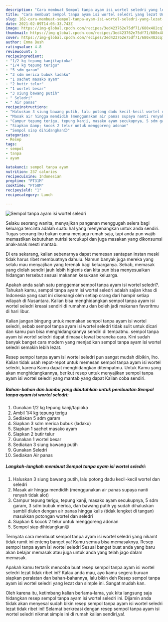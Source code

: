 ```yaml
---
description: "Cara membuat Sempol tanpa ayam isi wortel seledri yang lezat Untuk Jualan"
title: "Cara membuat Sempol tanpa ayam isi wortel seledri yang lezat Untuk Jualan"
slug: 162-cara-membuat-sempol-tanpa-ayam-isi-wortel-seledri-yang-lezat-untuk-jualan
date: 2021-02-09T14:05:33.743Z
image: https://img-global.cpcdn.com/recipes/3ed423762e75df71/680x482cq70/sempol-tanpa-ayam-isi-wortel-seledri-foto-resep-utama.jpg
thumbnail: https://img-global.cpcdn.com/recipes/3ed423762e75df71/680x482cq70/sempol-tanpa-ayam-isi-wortel-seledri-foto-resep-utama.jpg
cover: https://img-global.cpcdn.com/recipes/3ed423762e75df71/680x482cq70/sempol-tanpa-ayam-isi-wortel-seledri-foto-resep-utama.jpg
author: Emma Bush
ratingvalue: 4.8
reviewcount: 5
recipeingredient:
- "1/2 kg tepung kanjitapioka"
- "1/4 kg tepung terigu"
- "5 sdm garam"
- "3 sdm merica bubuk ladaku"
- "1 sachet masako ayam"
- "2 butir telur"
- "1 wortel besar"
- "3 siung bawang putih"
- " Seledri"
- " Air panas"
recipeinstructions:
- "Haluskan 3 siung bawang putih, lalu potong dadu kecil-kecil wortel dan seledri"
- "Masak air hingga mendidih (menggunakan air panas supaya nanti renyah tidak alot)"
- "Campur tepung terigu, tepung kanji, masako ayam secukupnya, 5 sdm garam, 3 sdm bubuk merica, dan bawang putih yg sudah dihaluskan sambil diulen dengan air panas hingga kalis (tidak lengket di tangan) masukkan potongan wortel dan seledri"
- "Siapkan &amp; kocok 2 telur untuk menggoreng adonan"
- "Sempol siap dihidangkan😊"
categories:
- Resep
tags:
- sempol
- tanpa
- ayam

katakunci: sempol tanpa ayam 
nutrition: 237 calories
recipecuisine: Indonesian
preptime: "PT31M"
cooktime: "PT58M"
recipeyield: "1"
recipecategory: Lunch

---
```



![Sempol tanpa ayam isi wortel seledri](https://img-global.cpcdn.com/recipes/3ed423762e75df71/680x482cq70/sempol-tanpa-ayam-isi-wortel-seledri-foto-resep-utama.jpg)

Selaku seorang wanita, menyajikan panganan menggugah selera bagi keluarga tercinta adalah suatu hal yang menyenangkan untuk anda sendiri. Tugas seorang ibu bukan cuma menjaga rumah saja, tapi anda pun wajib memastikan kebutuhan nutrisi tercukupi dan juga masakan yang dikonsumsi anak-anak mesti mantab.

Di era  sekarang, kalian sebenarnya dapat memesan santapan instan meski tidak harus ribet membuatnya dahulu. Namun banyak juga mereka yang selalu mau menyajikan yang terenak bagi keluarganya. Sebab, memasak yang diolah sendiri jauh lebih higienis dan kita pun bisa menyesuaikan hidangan tersebut sesuai makanan kesukaan keluarga. 



Apakah anda salah satu penggemar sempol tanpa ayam isi wortel seledri?. Tahukah kamu, sempol tanpa ayam isi wortel seledri adalah sajian khas di Indonesia yang saat ini disenangi oleh setiap orang dari hampir setiap wilayah di Nusantara. Kalian bisa menghidangkan sempol tanpa ayam isi wortel seledri kreasi sendiri di rumahmu dan boleh jadi makanan favoritmu di hari libur.

Kalian jangan bingung untuk memakan sempol tanpa ayam isi wortel seledri, sebab sempol tanpa ayam isi wortel seledri tidak sulit untuk dicari dan kamu pun bisa menghidangkannya sendiri di tempatmu. sempol tanpa ayam isi wortel seledri dapat dimasak lewat beraneka cara. Kini sudah banyak banget cara modern yang menjadikan sempol tanpa ayam isi wortel seledri semakin lebih lezat.

Resep sempol tanpa ayam isi wortel seledri pun sangat mudah dibikin, lho. Kalian tidak usah repot-repot untuk memesan sempol tanpa ayam isi wortel seledri, karena Kamu dapat menghidangkan ditempatmu. Untuk Kamu yang akan menghidangkannya, berikut resep untuk menyajikan sempol tanpa ayam isi wortel seledri yang mantab yang dapat Kalian coba sendiri.

<!--inarticleads1-->

##### Bahan-bahan dan bumbu yang dibutuhkan untuk pembuatan Sempol tanpa ayam isi wortel seledri:

1. Gunakan 1/2 kg tepung kanji/tapioka
1. Ambil 1/4 kg tepung terigu
1. Sediakan 5 sdm garam
1. Siapkan 3 sdm merica bubuk (ladaku)
1. Siapkan 1 sachet masako ayam
1. Siapkan 2 butir telur
1. Gunakan 1 wortel besar
1. Sediakan 3 siung bawang putih
1. Gunakan  Seledri
1. Sediakan  Air panas




<!--inarticleads2-->

##### Langkah-langkah membuat Sempol tanpa ayam isi wortel seledri:

1. Haluskan 3 siung bawang putih, lalu potong dadu kecil-kecil wortel dan seledri
1. Masak air hingga mendidih (menggunakan air panas supaya nanti renyah tidak alot)
1. Campur tepung terigu, tepung kanji, masako ayam secukupnya, 5 sdm garam, 3 sdm bubuk merica, dan bawang putih yg sudah dihaluskan sambil diulen dengan air panas hingga kalis (tidak lengket di tangan) masukkan potongan wortel dan seledri
1. Siapkan &amp; kocok 2 telur untuk menggoreng adonan
1. Sempol siap dihidangkan😊




Ternyata cara membuat sempol tanpa ayam isi wortel seledri yang nikamt tidak rumit ini enteng banget ya! Kamu semua bisa memasaknya. Resep sempol tanpa ayam isi wortel seledri Sesuai banget buat anda yang baru akan belajar memasak atau juga untuk anda yang telah jago dalam memasak.

Apakah kamu tertarik mencoba buat resep sempol tanpa ayam isi wortel seledri lezat tidak ribet ini? Kalau anda mau, ayo kamu segera buruan siapkan peralatan dan bahan-bahannya, lalu bikin deh Resep sempol tanpa ayam isi wortel seledri yang lezat dan simple ini. Sangat mudah kan. 

Oleh karena itu, ketimbang kalian berlama-lama, yuk kita langsung saja hidangkan resep sempol tanpa ayam isi wortel seledri ini. Dijamin anda tiidak akan menyesal sudah bikin resep sempol tanpa ayam isi wortel seledri lezat tidak ribet ini! Selamat berkreasi dengan resep sempol tanpa ayam isi wortel seledri nikmat simple ini di rumah kalian sendiri,ya!.


